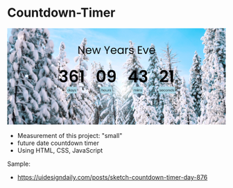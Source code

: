 # Countdown-Timer

![Alt text](pic1.png)

- Measurement of this project: "small"
- future date countdown timer
- Using HTML, CSS, JavaScript

Sample:
- https://uidesigndaily.com/posts/sketch-countdown-timer-day-876
